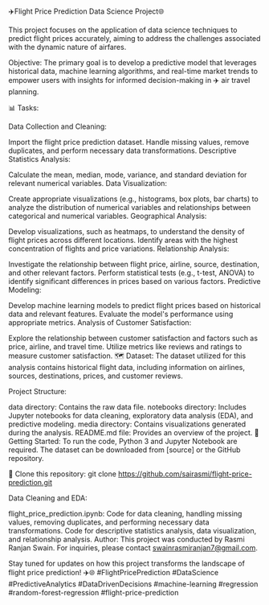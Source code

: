 ✈️Flight Price Prediction Data Science Project🌐

This project focuses on the application of data science techniques to predict flight prices accurately, aiming to address the challenges associated with the dynamic nature of airfares.

Objective: The primary goal is to develop a predictive model that leverages historical data, machine learning algorithms, and real-time market trends to empower users with insights for informed decision-making in ✈️ air travel planning.

📊 Tasks:

Data Collection and Cleaning:

Import the flight price prediction dataset.
Handle missing values, remove duplicates, and perform necessary data transformations.
Descriptive Statistics Analysis:

Calculate the mean, median, mode, variance, and standard deviation for relevant numerical variables.
Data Visualization:

Create appropriate visualizations (e.g., histograms, box plots, bar charts) to analyze the distribution of numerical variables and relationships between categorical and numerical variables.
Geographical Analysis:

Develop visualizations, such as heatmaps, to understand the density of flight prices across different locations.
Identify areas with the highest concentration of flights and price variations.
Relationship Analysis:

Investigate the relationship between flight price, airline, source, destination, and other relevant factors.
Perform statistical tests (e.g., t-test, ANOVA) to identify significant differences in prices based on various factors.
Predictive Modeling:

Develop machine learning models to predict flight prices based on historical data and relevant features.
Evaluate the model's performance using appropriate metrics.
Analysis of Customer Satisfaction:

Explore the relationship between customer satisfaction and factors such as price, airline, and travel time.
Utilize metrics like reviews and ratings to measure customer satisfaction.
🗺️ Dataset: The dataset utilized for this analysis contains historical flight data, including information on airlines, sources, destinations, prices, and customer reviews.

Project Structure:

data directory: Contains the raw data file.
notebooks directory: Includes Jupyter notebooks for data cleaning, exploratory data analysis (EDA), and predictive modeling.
media directory: Contains visualizations generated during the analysis.
README.md file: Provides an overview of the project.
🚀Getting Started: To run the code, Python 3 and Jupyter Notebook are required. The dataset can be downloaded from [source] or the GitHub repository.

🌄 Clone this repository: git clone https://github.com/sairasmi/flight-price-prediction.git

Data Cleaning and EDA:

flight_price_prediction.ipynb: Code for data cleaning, handling missing values, removing duplicates, and performing necessary data transformations. Code for descriptive statistics analysis, data visualization, and relationship analysis.
Author: This project was conducted by Rasmi Ranjan Swain. For inquiries, please contact swainrasmiranjan7@gmail.com.

Stay tuned for updates on how this project transforms the landscape of flight price prediction! ✈️🌐 #FlightPricePrediction #DataScience #PredictiveAnalytics #DataDrivenDecisions #machine-learning #regression #random-forest-regression #flight-price-prediction
